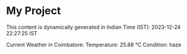 # My Project

This content is dynamically generated in Indian Time (IST): 2023-12-24 22:27:25 IST


Current Weather in Coimbatore:
Temperature: 25.88 °C
Condition: haze
